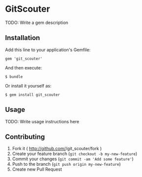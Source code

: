 # GitScouter

TODO: Write a gem description

## Installation

Add this line to your application's Gemfile:

    gem 'git_scouter'

And then execute:

    $ bundle

Or install it yourself as:

    $ gem install git_scouter

## Usage

TODO: Write usage instructions here

## Contributing

1. Fork it ( http://github.com/<my-github-username>/git_scouter/fork )
2. Create your feature branch (`git checkout -b my-new-feature`)
3. Commit your changes (`git commit -am 'Add some feature'`)
4. Push to the branch (`git push origin my-new-feature`)
5. Create new Pull Request
